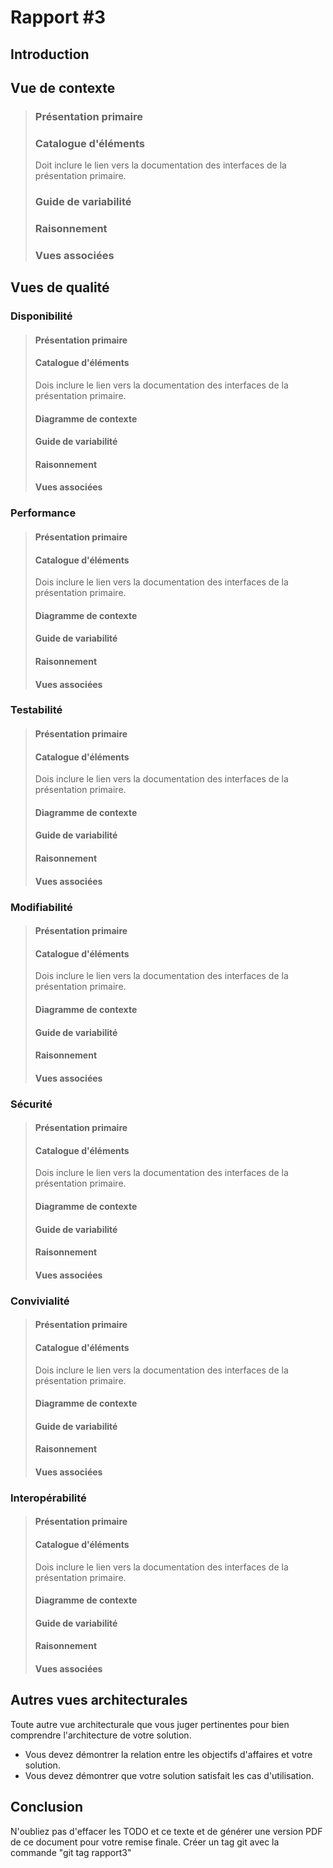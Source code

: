 # Rapport #3

## Introduction
## Vue de contexte
>### Présentation primaire
>### Catalogue d'éléments
>Doit inclure le lien vers la documentation des interfaces de la présentation primaire.
>### Guide de variabilité
>### Raisonnement
>### Vues associées

## Vues de qualité

### Disponibilité

>#### Présentation primaire
>#### Catalogue d'éléments
>Dois inclure le lien vers la documentation des interfaces de la présentation primaire.
>#### Diagramme de contexte
>#### Guide de variabilité
>#### Raisonnement
>#### Vues associées

### Performance
>#### Présentation primaire
>#### Catalogue d'éléments
>Dois inclure le lien vers la documentation des interfaces de la présentation primaire.
>#### Diagramme de contexte
>#### Guide de variabilité
>#### Raisonnement
>#### Vues associées

### Testabilité
>#### Présentation primaire
>#### Catalogue d'éléments
>Dois inclure le lien vers la documentation des interfaces de la présentation primaire.
>#### Diagramme de contexte
>#### Guide de variabilité
>#### Raisonnement
>#### Vues associées

### Modifiabilité
>#### Présentation primaire
>#### Catalogue d'éléments
>Dois inclure le lien vers la documentation des interfaces de la présentation primaire.
>#### Diagramme de contexte
>#### Guide de variabilité
>#### Raisonnement
>#### Vues associées

### Sécurité
>#### Présentation primaire
>#### Catalogue d'éléments
>Dois inclure le lien vers la documentation des interfaces de la présentation primaire.
>#### Diagramme de contexte
>#### Guide de variabilité
>#### Raisonnement
>#### Vues associées

### Convivialité
>#### Présentation primaire
>#### Catalogue d'éléments
>Dois inclure le lien vers la documentation des interfaces de la présentation primaire.
>#### Diagramme de contexte
>#### Guide de variabilité
>#### Raisonnement
>#### Vues associées

### Interopérabilité
>#### Présentation primaire
>#### Catalogue d'éléments
>Dois inclure le lien vers la documentation des interfaces de la présentation primaire.
>#### Diagramme de contexte
>#### Guide de variabilité
>#### Raisonnement
>#### Vues associées


## Autres vues architecturales
Toute autre vue architecturale que vous juger pertinentes pour bien comprendre l'architecture de votre solution.

- Vous devez démontrer la relation entre les objectifs d'affaires et votre solution.
- Vous devez démontrer que votre solution satisfait les cas d'utilisation.

## Conclusion




N'oubliez pas d'effacer les TODO et ce texte et de générer une version PDF de ce document pour votre remise finale.
Créer un tag git avec la commande "git tag rapport3"


